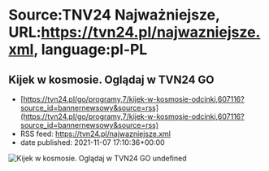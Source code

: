 # Source:TNV24 Najważniejsze, URL:https://tvn24.pl/najwazniejsze.xml, language:pl-PL

## Kijek w kosmosie. Oglądaj w TVN24 GO
 - [https://tvn24.pl/go/programy,7/kijek-w-kosmosie-odcinki,607116?source_id=bannernewsowy&source=rss](https://tvn24.pl/go/programy,7/kijek-w-kosmosie-odcinki,607116?source_id=bannernewsowy&source=rss)
 - RSS feed: https://tvn24.pl/najwazniejsze.xml
 - date published: 2021-11-07 17:10:36+00:00

<img alt="Kijek w kosmosie. Oglądaj w TVN24 GO " src="https://tvn24.pl/najnowsze/cdn-zdjecie-rodo8t-kijek-w-kosmosie-okladka-5481407/alternates/LANDSCAPE_1280" />
    undefined

